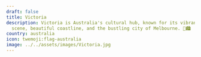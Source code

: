 ```yaml
---
draft: false
title: Victoria
description: Victoria is Australia's cultural hub, known for its vibrant arts
  scene, beautiful coastline, and the bustling city of Melbourne. 🎨🏙️
country: australia
icon: twemoji:flag-australia
image: ../../assets/images/Victoria.jpg
---
```


